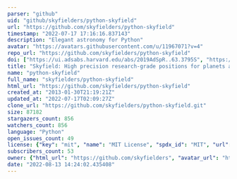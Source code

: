 ```yaml
---
parser: "github"
uid: "github/skyfielders/python-skyfield"
url: "https://github.com/skyfielders/python-skyfield"
timestamp: "2022-07-17 17:16:16.837143"
description: "Elegant astronomy for Python"
avatar: "https://avatars.githubusercontent.com/u/11967071?v=4"
repo_url: "https://github.com/skyfielders/python-skyfield"
doi: ["https://ui.adsabs.harvard.edu/abs/2019AdSpR..63.3795S", "https://ui.adsabs.harvard.edu/abs/2019ascl.soft07024R/abstract"]
title: "Skyfield: High precision research-grade positions for planets and Earth satellites generator"
name: "python-skyfield"
full_name: "skyfielders/python-skyfield"
html_url: "https://github.com/skyfielders/python-skyfield"
created_at: "2013-01-30T21:19:21Z"
updated_at: "2022-07-17T02:09:27Z"
clone_url: "https://github.com/skyfielders/python-skyfield.git"
size: 87182
stargazers_count: 856
watchers_count: 856
language: "Python"
open_issues_count: 49
license: {"key": "mit", "name": "MIT License", "spdx_id": "MIT", "url": "https://api.github.com/licenses/mit", "node_id": "MDc6TGljZW5zZTEz"}
subscribers_count: 53
owner: {"html_url": "https://github.com/skyfielders", "avatar_url": "https://avatars.githubusercontent.com/u/11967071?v=4", "login": "skyfielders", "type": "Organization"}
date: "2022-08-13 14:24:02.435408"
---
```

